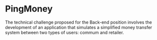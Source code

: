 # PingMoney

<div>
    <p>
        The technical challenge proposed for the Back-end position involves the development of an application that simulates a simplified money transfer system between two types of users: commum and retailer.
    </p>
</div>

